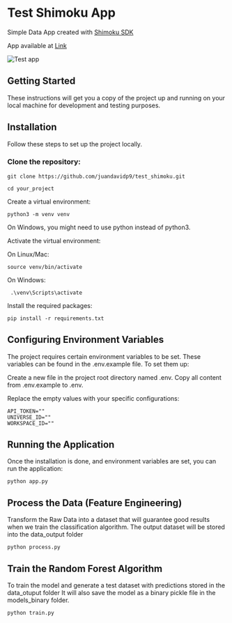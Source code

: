 # Test Shimoku App

Simple Data App created with [Shimoku SDK](https://github.com/shimoku-tech/shimoku-api-python)

App available at [Link](https://shimoku.io/e0ec6c2b-3f70-47b6-b136-9c49545062e1/)

![Test app](https://drive.google.com/uc?id=1vUjMqwAEA3g7lpkjYQXcH2mQys6UKPaQ)

## Getting Started

These instructions will get you a copy of the project up and running on your local machine for development and testing purposes.

## Installation

Follow these steps to set up the project locally.

### Clone the repository:

```
git clone https://github.com/juandavidp9/test_shimoku.git
```
```
cd your_project
```

Create a virtual environment:

```
python3 -m venv venv
```
  
On Windows, you might need to use python instead of python3.

Activate the virtual environment: 

On Linux/Mac:

```
source venv/bin/activate
```
  
On Windows:
```
 .\venv\Scripts\activate
```

Install the required packages:

```
pip install -r requirements.txt
```
  

## Configuring Environment Variables

The project requires certain environment variables to be set. These variables can be found in the .env.example file. To set them up:

Create a new file in the project root directory named .env.
Copy all content from .env.example to .env.

Replace the empty values with your specific configurations:
```
API_TOKEN=""
UNIVERSE_ID=""
WORKSPACE_ID=""
```

## Running the Application

Once the installation is done, and environment variables are set, you can run the application:

```
python app.py
```

## Process the Data (Feature Engineering)

Transform the Raw Data into a dataset that will guarantee good results when we
train the classification algorithm. The output dataset will be stored into the data_output folder

```
python process.py
```

## Train the Random Forest  Algorithm 

To train the model and generate a test dataset with predictions stored in the data_otuput folder
It will also save the model as a binary pickle file in the models_binary folder.

```
python train.py
```
